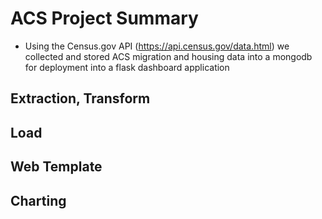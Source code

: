 # ACS Project Summary

- Using the Census.gov API (https://api.census.gov/data.html) we collected and stored ACS migration and housing data into a mongodb for deployment into a flask dashboard application

## Extraction, Transform

## Load

## Web Template

## Charting
